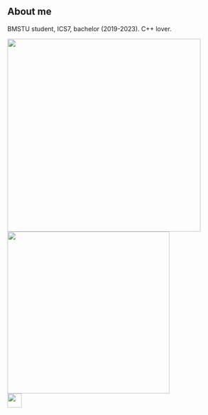 ## About me

BMSTU student, ICS7, bachelor (2019-2023). C++ lover.

<div>
  <td><img src="https://github-readme-stats.vercel.app/api?username=RullDeef&show_icons=true&theme=tokyonight&hide_border=true&layout=compact" width="435px" /></td>
  <td><img src="https://github-readme-stats.vercel.app/api/top-langs/?username=RullDeef&theme=tokyonight&hide_border=true&layout=compact" width="365px" /></td>
</div>

<img src="https://images-wixmp-ed30a86b8c4ca887773594c2.wixmp.com/f/968afb90-ac92-44de-a6d9-bbd220b7fa64/dbjfx9o-f6d84a40-d138-464c-9657-5ae972955cb0.png?token=eyJ0eXAiOiJKV1QiLCJhbGciOiJIUzI1NiJ9.eyJzdWIiOiJ1cm46YXBwOjdlMGQxODg5ODIyNjQzNzNhNWYwZDQxNWVhMGQyNmUwIiwiaXNzIjoidXJuOmFwcDo3ZTBkMTg4OTgyMjY0MzczYTVmMGQ0MTVlYTBkMjZlMCIsIm9iaiI6W1t7InBhdGgiOiJcL2ZcLzk2OGFmYjkwLWFjOTItNDRkZS1hNmQ5LWJiZDIyMGI3ZmE2NFwvZGJqZng5by1mNmQ4NGE0MC1kMTM4LTQ2NGMtOTY1Ny01YWU5NzI5NTVjYjAucG5nIn1dXSwiYXVkIjpbInVybjpzZXJ2aWNlOmZpbGUuZG93bmxvYWQiXX0.E4gjoAZfnwuAV51mDFhPUigwg8pNrF1xL-E9mzYgeL8" width="32px" />

